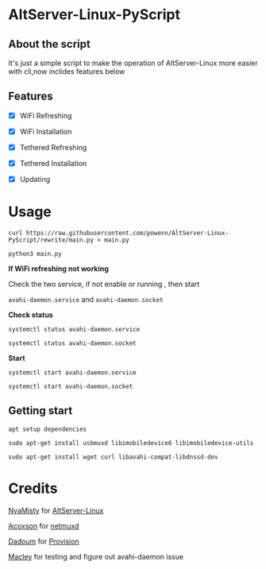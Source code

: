 # AltServer-Linux-PyScript

## About the script 

It's just a simple script to make the operation of AltServer-Linux more easier with cli,now inclides features below

## Features

- [x] WiFi Refreshing
- [x] WiFi Installation
- [x] Tethered Refreshing
- [x] Tethered Installation
- [x] Updating


# Usage

`curl https://raw.githubusercontent.com/powenn/AltServer-Linux-PyScript/rewrite/main.py > main.py`

`python3 main.py`

**If WiFi refreshing not working**

Check the two service, if not enable or running , then start

`avahi-daemon.service` and `avahi-daemon.socket`

**Check status**

`systemctl status avahi-daemon.service`

`systemctl status avahi-daemon.socket`

**Start**

`systemctl start avahi-daemon.service`

`systemctl start avahi-daemon.socket`

## Getting start

`apt setup dependencies`
```
sudo apt-get install usbmuxd libimobiledevice6 libimobiledevice-utils
```
```
sudo apt-get install wget curl libavahi-compat-libdnssd-dev
```

# Credits

[NyaMisty](https://github.com/NyaMisty) for [AltServer-Linux](https://github.com/NyaMisty/AltServer-Linux)

[jkcoxson](https://github.com/jkcoxson) for [netmuxd](https://github.com/jkcoxson/netmuxd)

[Dadoum](https://github.com/Dadoum) for [Provision](https://github.com/Dadoum/Provision)

[Macley](https://github.com/Macleykun) for testing and figure out avahi-daemon issue

